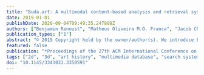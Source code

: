 ```yaml
---
title: "Buda.art: A multimodal content-based analysis and retrieval system for Buddha statues"
date: 2019-01-01
publishDate: 2020-09-04T09:49:35.247808Z
authors: ["Benjamin Renoust", "Matheus Oliveira M.O. Franca", "Jacob Chan", "Van Le", "Ayaka Uesaka", "Yuta Nakashima", "Hajime Nagahara", "Jueren Wang", "Yutaka Fujioka"]
publication_types: ["1"]
abstract: "© 2019 Copyright held by the owner/author(s). We introduce BUDA.ART, a system designed to assist researchers in Art History, to explore and analyze an archive of pictures of Buddha statues. The system combines different CBIR and classical retrieval techniques to assemble 2D pictures, 3D statue scans and meta-data, that is focused on the Buddha facial characteristics. We build the system from an archive of 50,000 Buddhism pictures, identify unique Buddha statues, extract contextual information, and provide specific facial embedding to first index the archive. The system allows for mobile, on-site search, and to explore similarities of statues in the archive. In addition, we provide search visualization and 3D analysis of the statues."
featured: false
publication: "*Proceedings of the 27th ACM International Conference on Multimedia (MM)*"
tags: ["2d", "3d", "art history", "multimedia database", "search system", "buddha"]
doi: "10.1145/3343031.3350591"
---
```


